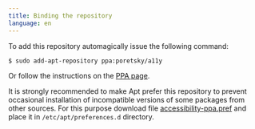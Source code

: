 ```yaml
---
title: Binding the repository
language: en
---
```


To add this repository automagically issue the following command:

```bash
$ sudo add-apt-repository ppa:poretsky/a11y
```

Or follow the instructions on the
[PPA page](https://launchpad.net/~poretsky/+archive/ubuntu/a11y).

It is strongly recommended to make Apt prefer this repository to
prevent occasional installation of incompatible versions of some
packages from other sources. For this purpose download file
[accessibility-ppa.pref](files/accessibility-ppa.pref) and place it in
`/etc/apt/preferences.d` directory.
